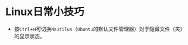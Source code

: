 <meta http-equiv="Content-Type" content="text/html; charset=utf-8" />
<base target="_blank" />

# Linux日常小技巧

* 按`Ctrl`+`H`可切换`Nautilus`（`Ubuntu`的默认文件管理器）对于隐藏文件（夹）的显示状态。

